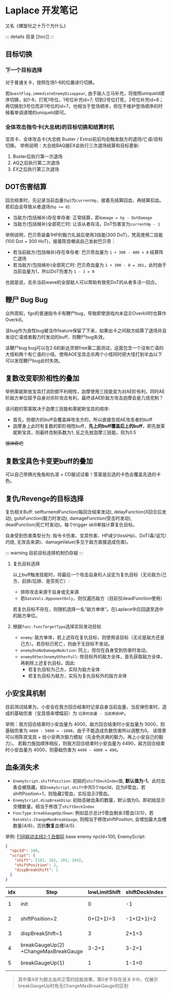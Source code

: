# Laplace 开发笔记

又名《螺旋社之十万个为什么》

::: details 目录
[[toc]]
:::

## 目标切换

### 下一个目标选择

对于普通关卡，按照在场1-6的位置进行切换。

若`QuestFlag.immediateEnemyDisappear`, 由于敌人立马补充，将按照uniqueId顺序切换，如1-6，打死1号位，1号位补充id=7;
切到2号位打死，2号位补充id=8；再切换到3号位而非1号位的id=7。也相当于登场顺序，但在不维护登场顺序的时候看单调递增的uniqueId即可。

### 全体攻击指令卡(大总统)的目标切换和结算时机

宝具卡、全体攻击卡(大总统 Buster / Extra)前后均会触发敌方的退场/亡语/目标切换。
举例说明：大总统BAQ接EX会执行三次退场结算和目标更新:

1. Buster后执行第一次退场
2. AQ之后执行第二次退场
3. EX之后执行第三次退场

## DOT伤害结算

回合结束时，先记录当前血量(`hp`)为`currentHp`，接着先结算回血，再结算扣血。若扣血会导致从者退场(`hp <= 0`):

- 当敌方(包括候补)存在幸存者: 正常结算，即`damage = hp - DotDamage`
- 当敌方(包括候补)全部死亡时: 让该从者存活，DoT伤害变为`currentHp - 1`

举例说明，巴贝奇装备1HP的毅力礼装后使用3技能(300 DoT)，梵高使用二技能(100 Dot + 300 HoT)，接着陈宫嘲讽自己发射巴贝奇：

- 若当前敌方(包括候补)存在幸存者: 巴贝奇血量为 `1 + 300 - 400 < 0` 结算阵亡退场
- 若当敌方(包括候补)全部死亡时: 巴贝奇血量为 `1 + 300 - 0 = 301`，此时由于当前血量为1，所以DoT伤害为 `1 - 1 = 0`

也就是说，击杀当前wave的全部敌人可以帮助有致死DoT的从者多活一回合。

## 鞭尸 Bug Bug

众所周知，fgo的普通指令卡有鞭尸bug，导致即使游戏内未显示Overkill时也算作Overkill。

该bug作为良性bug被当作feature保留了下来，如果出卡之间敌方结算了退场并且发动亡语或者毅力时发动的buff，则鞭尸bug失效。

该鞭尸bug bug可以在2.6的新达灵顿free第二面测试，这面包含一个没有亡语的大怪和两个有亡语的小怪。使用AOE宝具击杀两个小怪同时把大怪打到半血以下可以发现鞭尸bug此时失效。

## 复数改变职阶相性的叠加

举例莱妮斯放宝具打消防御不利相性，迦摩使用三技能变为对AE阶有利，同时AE阶敌方单位赋予自身对杀阶攻击有利，最终该AE阶敌方攻击迦摩会是几倍克制？

该问题的答案取决于迦摩三技能和莱妮斯宝具的顺序:

- 首先，防御方的buff会覆盖掉攻击方的，所以直接忽视AE攻击者的buff
- 迦摩身上此时有复数的职阶相性buff，**先上的buff覆盖后上的buff**，即先放莱妮斯宝具，则最终克制系数为1; 反之先放迦摩三技能，则为0.5

~~很神奇吧~~

## 复数宝具色卡变更buff的叠加

可以自己带俩光兔兔和仇凛 + CD服试试看！答案是后选的卡色会覆盖先选的卡色。

## 复仇/Revenge的目标选择

复仇相关Buff: selfturnendFunction(每回合结束发动), delayFunction(X回合后发动), gutsFunction(毅力时发动),
damageFunction(受击时发动), deadFunction(死亡时发动)。每个trigger skill单独计算复仇目标。

自身受到伤害类型分为: 指令卡伤害、宝具伤害、HP减少(lossHp)、DoT(毒/诅咒/灼烧, 无攻击来源)、damageValue(多见于敌方直接造成伤害)。

::: warning
目前目标选择机制仍存疑
:::

1. 复仇目标选择

   以上buff触发技能时，将最后一个攻击自身的人设定为复仇目标（无论敌方/己方、前排/后排、是否死亡）:

   - 排除攻击来源于自身或无来源
   - 若`DataVals.OpponentOnly`，则仅遍历敌方（目前仅deadFunction使用）

   若复仇目标不存在，则随机选择一名“敌方单体”。在Laplace中应回退至选中的敌方单位。

2. 根据`func.funcTargetType`选择实际发动目标

   - `enemy`: 敌方单体，若上述存在复仇目标，则使用该目标（无论是敌方还是己方）。若目标已死亡，则由于无目标不发动。
   - `enemyOneNoDamageNoAction`: 同上，但仅在自身受到伤害时发动。
   - `enemyOther`/`enemyOtherFull`: 除目标外的敌方全体，首先获取敌方全体，再剔除上述复仇目标，因此:
     - 若复仇目标为己方，实际为敌方全体
     - 若复仇目标为敌方，实际为复仇目标外的敌方全体

## 小安宝具机制

目前测试结果为，小安会在我方回合结束时记录自身当前血量，当反弹伤害时，造成的基础伤害（宝具倍率增幅前）为 `记录的血量 - 当前剩余HP`。

举例：我方回合结束时小安血量为 4000，敌方回合结束时小安血量为 5000，则基础伤害为 `4000 - 5000 = -1000`，由于不能造成负数伤害所以调整为0。
该情景可以用陈宫宝具 + 给小安两次毅力模拟（先金色庆典的毅力，再上小安自己的毅力）。
若毅力施加顺序相反，则我方回合结束时小安血量为 4490，敌方回合结束时小安血量为 4000，则基础伤害为 `4490 - 4000 = 490`。

## 血条消失术

- `EnemyScript.shiftPosition`: 初始的`shiftDeckIndex`值, **默认值为-1**。此时血条会被隐藏。如`EnemyScript.shift`中共5个npcId，应为6管血，若shiftPosition=1，则隐藏2管血，实际显示3管血。
- `EnemyScript.dispBreakDisp`: 初始击破血条的数量，默认值为0。即初始显示空槽数量。相当于修改了`shiftDeckIndex`
- `FuncType.breakGaugeUp/Down`: 例如显示总计5管血剩余3管血(3/5)，若`DataVals.ChangeMaxBreakGauge`, 则相当于修改shiftPosition, 会增加最大血槽数量(4/6)，否则**恢复**血槽(4/5).

举例: [FSR联动主线2-1 丑御前](https://apps.atlasacademy.io/db/JP/quest/94091502/1)
base enemy npcId=100, EnemyScript:

```json
{
  "npcId": 100,
  "script": {
    "shift": [101, 102, 103, 104],
    "shiftPosition": 2,
    "dispBreakShift": 1
  }
}
```

| idx | **Step**                                | **lowLimitShift** | **shiftDeckIndex** | **curNpcId** | **Bars**    |
| --- | --------------------------------------- | ----------------- | ------------------ | ------------ | ----------- |
| 1   | init                                    | 0                 | -1                 | 100          | ◆◆◆◆<br>5/5 |
| 2   | shiftPosition=2                         | 0+(2+1)=3         | -1+(2+1)=2         | 103          | ◆<br>2/2    |
| 3   | dispBreakShift=1                        | 3                 | 2+1=3              | 104          | ◇<br>1/2    |
| 4   | breakGaugeUp(2)<br>+ChangeMaxBreakGauge | 3-2=1             | 3-2=1              | 102          | ◆◆◇<br>3/4  |
| 5   | breakGaugeUp(1)                         | 1                 | 1-1=0              | 101          | ◆◆◆<br>4/4  |

> 其中第4步为御主由井正雪的技能效果，第5步不存在该关卡中，仅展示breakGaugeUp时有无ChangeMaxBreakGauge的区别
